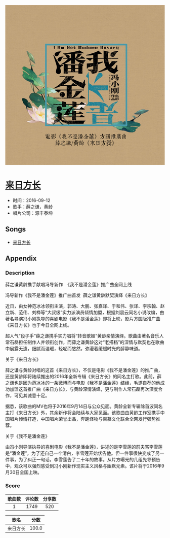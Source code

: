 <p align="center">
	<img src="imgs/来日方长.jpg" alt="album_img" />
</p>

# [来日方长](https://music.163.com/album?id=34861909)

* 时间：2016-09-12
* 歌手：薛之谦，黄龄
* 唱片公司：源丰泰坤
## Songs

* [来日方长](songs/来日方长_429450375/README.md)
## Appendix

### Description

薛之谦黄龄携手献唱冯导新作  《我不是潘金莲》推广曲全网上线



冯导新作《我不是潘金莲》推广曲首发  薛之谦黄龄默契演绎《来日方长》



近日，由女神范冰冰领衔主演，郭涛、大鹏、张嘉译、于和伟、张译、李宗翰、赵立新、范伟、刘桦等“大叔级”实力派演员倾情加盟，根据刘震云同名小说改编，由著名导演冯小刚执导的喜剧电影《我不是潘金莲》即将上映，影片方圆版推广曲《来日方长》也于今日全网上线。

超人气“段子手”薛之谦携手实力唱将“转音歌姬”黄龄亲情演绎。歌曲由著名音乐人常石磊担任制作人并领衔创作，而薛之谦黄龄这对“老搭档”的深情与默契也在歌曲中展露无遗，细腻而温暖，轻呢而悠然，弥漫着缓缓时光的醇静味道。



关于《来日方长》



薛之谦与黄龄对唱的这首《来日方长》，不仅是电影《我不是潘金莲》的推广曲，还是黄龄即将陆续推出的2016年全新专辑《来日方长》的同名主打歌。此前，薛之谦也是因为范冰冰的一条微博而与电影《我不是潘金莲》结缘，毛遂自荐的他成功加盟这首推广曲《来日方长》，与黄龄深情演绎，更与制作人常石磊再次深度合作，可见其诚意十足。

据悉，该歌曲的MV也将于2016年9月14日与公众见面。黄龄全新专辑除首波同名主打《来日方长》外，其余新作将会陆续与大家见面。该歌曲由黄龄工作室携手中国唱片倾情打造，中国唱片荣誉出品，奔跑怪物与百慕文化联合全网发行强势推荐。



关于《我不是潘金莲》



由冯小刚导演执导的喜剧电影《我不是潘金莲》，讲述的是李雪莲的前夫骂李雪莲是“潘金莲”，为了还自己一个清白，李雪莲开始状告他。但一件事很快变成了另一件事，为了纠正一句话，李雪莲告了二十年的故事。从片方曝光的几组先导预告中，观众可以强烈感受到冯小刚新作现实主义风格与幽默元素。该片将于2016年9月30日全国上映。

### Score

|歌曲数|评论数|分享数|
|:---:|:---:|:---:|
|1|1749|520|

|歌名|分数|
|:---:|:---:|
|来日方长|100.0
